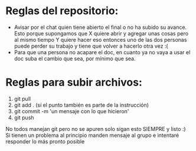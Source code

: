 # Reglas del repositorio:
  + Avisar por el chat quien tiene abierto el final o no ha subido su avance. Esto porque supongamos que X quiere abrir y agregar unas cosas
pero al mismo tiempo Y quiere hacer eso entonces uno de las dos personas puede perder su trabajo y tiene que volver a hacerlo
otra vez :(
  + Para que una persona no acapare el doc, en cuanto ya no vaya a usar el doc suba el cambio que sea, por mínimo que sea.

# Reglas para subir archivos:
  1. git pull
  2. git add . (sí el punto también es parte de la instrucción)
  3. git commit -m 'un mensaje con lo que hicieron'
  4. git push
  
No todos manejan git pero no se apuren solo sigan esto SIEMPRE y listo :)
Si tienen un problema al principio manden mensaje al grupo e intentaré responder lo más pronto posible
